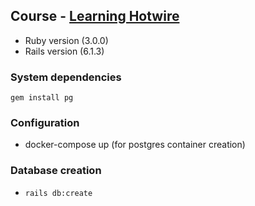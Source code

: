 ## Course - [Learning Hotwire](https://store.afomera.dev/)

- Ruby version (3.0.0)
- Rails version (6.1.3)

### System dependencies
`gem install pg`

### Configuration
- docker-compose up (for postgres container creation)

### Database creation
- `rails db:create`
